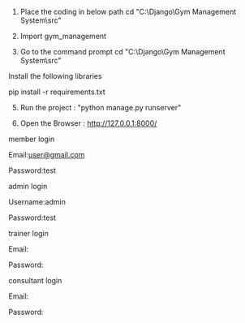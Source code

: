 1. Place the coding in below path cd "C:\Django\Gym Management System\src"

2. Import gym_management

4. Go to the command prompt cd "C:\Django\Gym Management System\src"

Install the following libraries

pip install -r requirements.txt

5. Run the project : "python manage.py runserver"

6. Open the Browser : http://127.0.0.1:8000/



member login

Email:user@gmail.com

Password:test


admin login

Username:admin

Password:test


trainer login

Email:

Password:


consultant login

Email:

Password:
